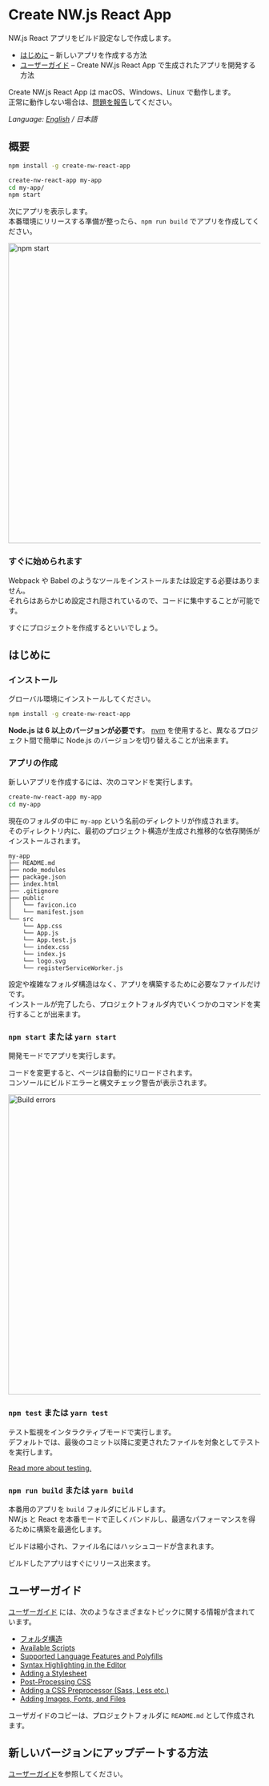 # Create NW.js React App

NW.js React アプリをビルド設定なしで作成します。

* [はじめに](#はじめに) – 新しいアプリを作成する方法
* [ユーザーガイド](https://github.com/naviapps/create-nw-react-app/blob/master/packages/nw-react-scripts/template/README.md) – Create NW.js React App で生成されたアプリを開発する方法

Create NW.js React App は macOS、Windows、Linux で動作します。<br>
正常に動作しない場合は、[問題を報告](https://github.com/naviapps/create-nw-react-app/issues/new)してください。

*Language: [English](https://github.com/naviapps/create-nw-react-app/blob/master/README.md) / 日本語*

## 概要

```sh
npm install -g create-nw-react-app

create-nw-react-app my-app
cd my-app/
npm start
```

次にアプリを表示します。<br>
本番環境にリリースする準備が整ったら、`npm run build` でアプリを作成してください。

<img src='https://raw.githubusercontent.com/naviapps/create-nw-react-app/master/.github/npm_start.png' width='600' alt='npm start'>

### すぐに始められます

Webpack や Babel のようなツールをインストールまたは設定する必要はありません。<br>
それらはあらかじめ設定され隠されているので、コードに集中することが可能です。

すぐにプロジェクトを作成するといいでしょう。

## はじめに

### インストール

グローバル環境にインストールしてください。

```sh
npm install -g create-nw-react-app
```

**Node.js は 6 以上のバージョンが必要です**。 [nvm](https://github.com/creationix/nvm#installation) を使用すると、異なるプロジェクト間で簡単に Node.js のバージョンを切り替えることが出来ます。

### アプリの作成

新しいアプリを作成するには、次のコマンドを実行します。

```sh
create-nw-react-app my-app
cd my-app
```

現在のフォルダの中に `my-app` という名前のディレクトリが作成されます。<br>
そのディレクトリ内に、最初のプロジェクト構造が生成され推移的な依存関係がインストールされます。

```
my-app
├── README.md
├── node_modules
├── package.json
├── index.html
├── .gitignore
├── public
│   └── favicon.ico
│   └── manifest.json
└── src
    └── App.css
    └── App.js
    └── App.test.js
    └── index.css
    └── index.js
    └── logo.svg
    └── registerServiceWorker.js
```

設定や複雑なフォルダ構造はなく、アプリを構築するために必要なファイルだけです。<br>
インストールが完了したら、プロジェクトフォルダ内でいくつかのコマンドを実行することが出来ます。

### `npm start` または `yarn start`

開発モードでアプリを実行します。

コードを変更すると、ページは自動的にリロードされます。<br>
コンソールにビルドエラーと構文チェック警告が表示されます。

<img src='https://raw.githubusercontent.com/naviapps/create-nw-react-app/master/.github/build_errors.png' width='600' alt='Build errors'>

### `npm test` または `yarn test`

テスト監視をインタラクティブモードで実行します。<br>
デフォルトでは、最後のコミット以降に変更されたファイルを対象としてテストを実行します。

[Read more about testing.](https://github.com/naviapps/create-nw-react-app/blob/master/packages/nw-react-scripts/template/README.md#running-tests)

### `npm run build` または `yarn build`

本番用のアプリを `build` フォルダにビルドします。<br>
NW.js と React を本番モードで正しくバンドルし、最適なパフォーマンスを得るために構築を最適化します。

ビルドは縮小され、ファイル名にはハッシュコードが含まれます。

ビルドしたアプリはすぐにリリース出来ます。

## ユーザーガイド

[ユーザーガイド](https://github.com/naviapps/create-nw-react-app/blob/master/packages/nw-react-scripts/template/README.md) には、次のようなさまざまなトピックに関する情報が含まれています。

- [フォルダ構造](https://github.com/naviapps/create-nw-react-app/blob/master/packages/nw-react-scripts/template/README.md#folder-structure)
- [Available Scripts](https://github.com/naviapps/create-nw-react-app/blob/master/packages/nw-react-scripts/template/README.md#available-scripts)
- [Supported Language Features and Polyfills](https://github.com/naviapps/create-nw-react-app/blob/master/packages/nw-react-scripts/template/README.md#supported-language-features-and-polyfills)
- [Syntax Highlighting in the Editor](https://github.com/naviapps/create-nw-react-app/blob/master/packages/nw-react-scripts/template/README.md#syntax-highlighting-in-the-editor)
- [Adding a Stylesheet](https://github.com/naviapps/create-nw-react-app/blob/master/packages/nw-react-scripts/template/README.md#adding-a-stylesheet)
- [Post-Processing CSS](https://github.com/naviapps/create-nw-react-app/blob/master/packages/nw-react-scripts/template/README.md#post-processing-css)
- [Adding a CSS Preprocessor (Sass, Less etc.)](https://github.com/naviapps/create-nw-react-app/blob/master/packages/nw-react-scripts/template/README.md#adding-a-css-preprocessor-sass-less-etc)
- [Adding Images, Fonts, and Files](https://github.com/naviapps/create-nw-react-app/blob/master/packages/nw-react-scripts/template/README.md#adding-images-fonts-and-files)

ユーザガイドのコピーは、プロジェクトフォルダに `README.md` として作成されます。

## 新しいバージョンにアップデートする方法

[ユーザーガイド](https://github.com/naviapps/create-nw-react-app/blob/master/packages/nw-react-scripts/template/README.md#updating-to-new-releases)を参照してください。

